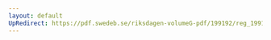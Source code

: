```yaml
---
layout: default
UpRedirect: https://pdf.swedeb.se/riksdagen-volumeG-pdf/199192/reg_199192/reg_199192_0082.pdf
---
```

